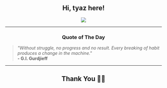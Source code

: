 <h2 align="center"> Hi, tyaz here!</h2>

<p align="center">
<a href="https://github.com/tyazx" alt="github streak"><img src="https://dvst-streak.herokuapp.com/?user=tyazx&theme=tokyonight&fire=DD472C"></a>
</p>

<hr>
<h3 align="center">Quote of The Day</h3>
<p align="center">
<blockquote>
<i>"Without struggle, no progress and no result. Every breaking of habit produces a change in the machine."</i>
<br>
<b>- G.I. Gurdjieff</b>
</blockquote>
</p>


<hr>
<h2 align="center">Thank You 🙏🏼</h2>
